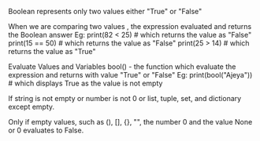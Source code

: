 Boolean represents only two values either "True" or "False"

When we are comparing  two values , the expression evaluated and returns the Boolean answer
	Eg:	print(82 < 25) # which returns the value as "False"
	  		print(15 == 50) # which returns the value as "False"
			print(25 > 14) # which returns the value as "True"

Evaluate Values and Variables
 bool() - the function which evaluate the expression and returns with value "True" or "False"
	Eg: print(bool("Ajeya")) # which displays True as the value is not empty

If string is not empty or number is not 0 or list, tuple, set, and dictionary except empty.

Only if empty values, such as (), [], {}, "", the number 0 and the value None or  0 evaluates to False.

		